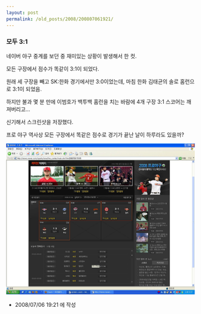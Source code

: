 ```yaml
---
layout: post
permalink: /old_posts/2008/200807061921/
---
```


### 모두 3:1

네이버 야구 중계를 보던 중 재미있는 상황이 발생해서 한 컷.

모든 구장에서 점수가 똑같이 3:1이 되었다.

원래 세 구장을 빼고 SK:한화 경기에서만 3:0이었는데, 마침 한화 김태균의 솔로 홈런으로 3:1이 되었음.

하지만 불과 몇 분 만에 이범호가 백투백 홈런을 치는 바람에 4개 구장 3:1 스코어는 깨져버리고...

신기해서 스크린샷을 저장했다.

프로 야구 역사상 모든 구장에서 똑같은 점수로 경기가 끝난 날이 하루라도 있을까?

![c0003499_48709cb62a521.jpg](200807061921/c0003499_48709cb62a521.jpg)




- 2008/07/06 19:21 에 작성